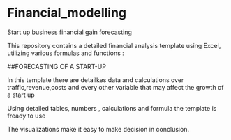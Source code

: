 # Financial_modelling
Start up business financial gain forecasting


This repository contains a detailed financial analysis template using Excel, utilizing various formulas and functions :

##FORECASTING OF A START-UP

In this template there are detailkes data and calculations over traffic,revenue,costs and every other variable that may affect the growth of a start up

Using detailed tables, numbers , calculations and formula the template is fready to use

The visualizations make it easy to make decision in conclusion.


